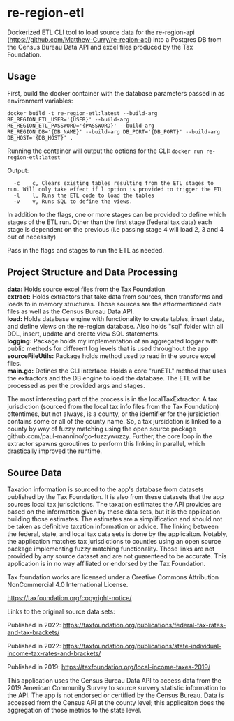 # re-region-etl
Dockerized ETL CLI tool to load source data for the re-region-api (https://github.com/Matthew-Curry/re-region-api) into a Postgres DB from the Census Bureau Data API and excel files produced by the Tax Foundation.

## Usage
First, build the docker container with the database parameters passed in as environment variables:

```docker build -t re-region-etl:latest --build-arg RE_REGION_ETL_USER='{USER}' --build-arg RE_REGION_ETL_PASSWORD='{PASSWORD}' --build-arg RE_REGION_DB='{DB_NAME}' --build-arg DB_PORT='{DB_PORT}' --build-arg DB_HOST='{DB_HOST}' .```

Running the container will output the options for the CLI:
```docker run re-region-etl:latest``` 

Output:

```Usage of ./re-region-etl:
  -c    c, Clears existing tables resulting from the ETL stages to run. Will only take effect if l option is provided to trigger the ETL
  -l    l, Runs the ETL code to load the tables
  -v    v, Runs SQL to define the views.
 ```
In addition to the flags, one or more stages can be provided to define which stages of the ETL run. Other than the first stage (federal tax data) each stage is dependent on the previous (i.e passing stage 4 will load 2, 3 and 4 out of necessity)

Pass in the flags and stages to run the ETL as needed.

## Project Structure and Data Processing
**data:** Holds source excel files from the Tax Foundation <br>
**extract:** Holds extractors that take data from sources, then transforms and loads to in memory structures. Those sources are the afformentioned data files as well as the Census Bureau Data API. <br>
**load:** Holds database engine with functionality to create tables, insert data, and define views on the re-region database. Also holds "sql" folder with all DDL, insert, update and create view SQL statements. <br>
**logging:** Package holds my implementation of an aggregated logger with public methods for different log levels that is used throughout the app <br>
**sourceFileUtils:** Package holds method used to read in the source excel files. <br>
**main.go:** Defines the CLI interface. Holds a core "runETL" method that uses the extractors and the DB engine to load the database. The ETL will be processed as per the provided args and stages.

The most interesting part of the process is in the localTaxExtractor. A tax jurisdiction (sourced from the local tax info files from the Tax Foundation) oftentimes, but not always, is a county, or the identifier for the jursidiction contains some or all of the county name. So, a tax jursidction is linked to a county by way of fuzzy matching using the open source package github.com/paul-mannino/go-fuzzywuzzy. Further, the core loop in the extractor spawns goroutines to perform this linking in parallel, which drastically improved the runtime.

## Source Data
Taxation information is sourced to the app's database from datasets published by the Tax Foundation. It is also from these datasets that the app sources local tax jurisdictions. The taxation estimates the API provides are based on the information given by these data sets, but it is the application building those estimates. The estimates are a simplification and should not be taken as definitive taxation information or advice. The linking between the federal, state, and local tax data sets is done by the applicaiton. Notably, the application matches tax jurisdictions to counties using an open source package implementing fuzzy matching functionality. Those links are not provided by any source dataset and are not guarenteed to be accurate. This application is in no way affiliated or endorsed by the Tax Foundation.

Tax foundation works are licensed under a Creative Commons Attribution NonCommercial 4.0 International License.

https://taxfoundation.org/copyright-notice/

Links to the original source data sets:

Published in 2022: https://taxfoundation.org/publications/federal-tax-rates-and-tax-brackets/

Published in 2022: https://taxfoundation.org/publications/state-individual-income-tax-rates-and-brackets/

Published in 2019: https://taxfoundation.org/local-income-taxes-2019/

This application uses the Census Bureau Data API to access data from the 2019 American Community Survey to source survery statistic information to the API. The app is not endorsed or certified by the Census Bureau. Data is accessed from the Census API at the county level; this applicaiton does the aggregation of those metrics to the state level.

